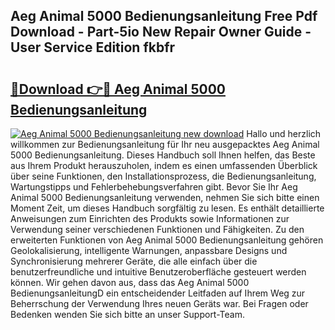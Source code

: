 ## Aeg Animal 5000 Bedienungsanleitung Free Pdf Download - Part-5io New Repair Owner Guide - User Service Edition fkbfr

# <h2><a href="http://df4bbv5.blite.top/?on=Aeg+Animal+5000+Bedienungsanleitung">🔗Download 👉🔴 Aeg Animal 5000 Bedienungsanleitung</a></h2>

[![Aeg Animal 5000 Bedienungsanleitung new download](https://i.imgur.com/lujVjoI.png)](http://df4bbv5.blite.top/?on=Aeg+Animal+5000+Bedienungsanleitung)
Hallo und herzlich willkommen zur Bedienungsanleitung für Ihr neu ausgepacktes Aeg Animal 5000 Bedienungsanleitung. Dieses Handbuch soll Ihnen helfen, das Beste aus Ihrem Produkt herauszuholen, indem es einen umfassenden Überblick über seine Funktionen, den Installationsprozess, die Bedienungsanleitung, Wartungstipps und Fehlerbehebungsverfahren gibt. Bevor Sie Ihr Aeg Animal 5000 Bedienungsanleitung verwenden, nehmen Sie sich bitte einen Moment Zeit, um dieses Handbuch sorgfältig zu lesen. Es enthält detaillierte Anweisungen zum Einrichten des Produkts sowie Informationen zur Verwendung seiner verschiedenen Funktionen und Fähigkeiten. Zu den erweiterten Funktionen von Aeg Animal 5000 Bedienungsanleitung gehören Geolokalisierung, intelligente Warnungen, anpassbare Designs und Synchronisierung mehrerer Geräte, die alle einfach über die benutzerfreundliche und intuitive Benutzeroberfläche gesteuert werden können. Wir gehen davon aus, dass das Aeg Animal 5000 BedienungsanleitungD ein entscheidender Leitfaden auf Ihrem Weg zur Beherrschung der Verwendung Ihres neuen Geräts war. Bei Fragen oder Bedenken wenden Sie sich bitte an unser Support-Team.
